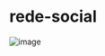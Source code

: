 # rede-social
![image](https://user-images.githubusercontent.com/121184472/230192697-4993455c-8397-4a75-aeb5-817a62f1454b.png)

